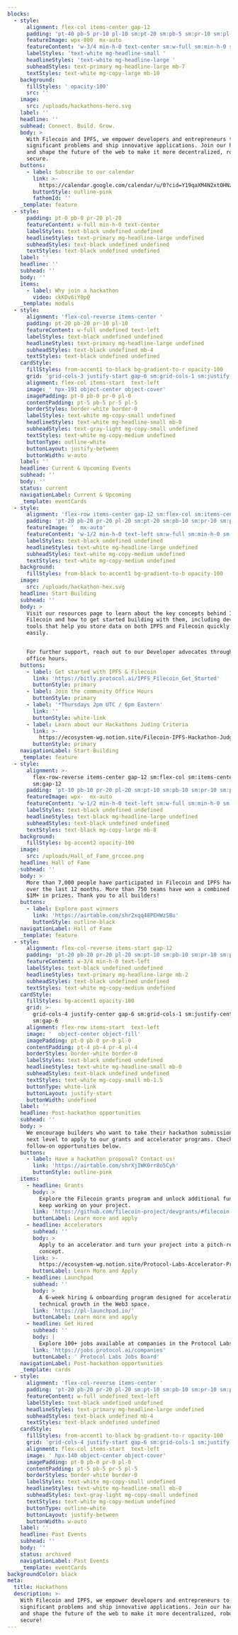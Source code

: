 ```yaml
---
blocks:
  - style:
      alignment: flex-col items-center gap-12
      padding: 'pt-40 pb-5 pr-10 pl-10 sm:pt-20 sm:pb-5 sm:pr-10 sm:pl-10'
      featureImage: wpx-800  mx-auto
      featureContent: 'w-3/4 min-h-0 text-center sm:w-full sm:min-h-0 sm:text-left'
      labelStyles: 'text-white mg-headline-small '
      headlineStyles: 'text-white mg-headline-large '
      subheadStyles: text-primary mg-headline-large mb-7
      textStyles: text-white mg-copy-large mb-10
    background:
      fillStyles: ' opacity-100'
      src: ''
    image:
      src: /uploads/hackathons-hero.svg
    label: ''
    headline: ''
    subhead: Connect. Build. Grow.
    body: >
      With Filecoin and IPFS, we empower developers and entrepreneurs to solve
      significant problems and ship innovative applications. Join our hackathons
      and shape the future of the web to make it more decentralized, robust, and
      secure.
    buttons:
      - label: Subscribe to our calendar
        link: >-
          https://calendar.google.com/calendar/u/0?cid=Y19qaXM4N2xtOHNzYnB2N21lcWY2c3Jwa2tuOEBncm91cC5jYWxlbmRhci5nb29nbGUuY29t
        buttonStyle: outline-pink
        fathomId: ''
    _template: feature
  - style:
      padding: pt-0 pb-0 pr-20 pl-20
      featureContent: w-full min-h-0 text-center
      labelStyles: text-black undefined undefined
      headlineStyles: text-primary mg-headline-large undefined
      subheadStyles: text-black undefined undefined
      textStyles: text-black undefined undefined
    label: ''
    headline: ''
    subhead: ''
    body: ''
    items:
      - label: Why join a hackathon
        video: ckKDv6iY0pQ
    _template: modals
  - style:
      alignment: 'flex-col-reverse items-center '
      padding: pt-20 pb-20 pr-10 pl-10
      featureContent: w-full undefined text-left
      labelStyles: text-black undefined undefined
      headlineStyles: text-primary mg-headline-large undefined
      subheadStyles: text-black undefined mb-4
      textStyles: text-black undefined undefined
    cardStyle:
      fillStyles: from-accent1 to-black bg-gradient-to-r opacity-100
      grid: 'grid-cols-3 justify-start gap-6 sm:grid-cols-1 sm:justify-start sm:gap-6'
      alignment: flex-col items-start  text-left
      image: ' hpx-191 object-center object-cover'
      imagePadding: pt-0 pb-0 pr-0 pl-0
      contentPadding: pt-5 pb-5 pr-5 pl-5
      borderStyles: border-white border-0
      labelStyles: text-white mg-copy-small undefined
      headlineStyles: text-white mg-headline-small mb-0
      subheadStyles: text-gray-light mg-copy-small undefined
      textStyles: text-white mg-copy-medium undefined
      buttonType: outline-white
      buttonLayout: justify-between
      buttonWidth: w-auto
    label: ''
    headline: Current & Upcoming Events
    subhead: ''
    body: ''
    status: current
    navigationLabel: Current & Upcoming
    _template: eventCards
  - style:
      alignment: 'flex-row items-center gap-12 sm:flex-col sm:items-center sm:gap-12'
      padding: 'pt-20 pb-20 pr-20 pl-20 sm:pt-20 sm:pb-10 sm:pr-10 sm:pl-10'
      featureImage: '  mx-auto'
      featureContent: 'w-1/2 min-h-0 text-left sm:w-full sm:min-h-0 sm:text-left'
      labelStyles: text-black undefined undefined
      headlineStyles: text-white mg-headline-large undefined
      subheadStyles: text-white mg-copy-medium undefined
      textStyles: text-white mg-copy-medium undefined
    background:
      fillStyles: from-black to-accent1 bg-gradient-to-b opacity-100
    image:
      src: /uploads/hackathon-hex.svg
    headline: Start Building
    subhead: ''
    body: >
      Visit our resources page to learn about the key concepts behind IPFS and
      Filecoin and how to get started building with them, including developer
      tools that help you store data on both IPFS and Filecoin quickly and
      easily.


      For further support, reach out to our Developer advocates through our free
      office hours.
    buttons:
      - label: Get started with IPFS & Filecoin
        link: 'https://bitly.protocol.ai/IPFS_Filecoin_Get_Started'
        buttonStyle: primary
      - label: Join the community Office Hours
        buttonStyle: primary
      - label: '*Thursdays 2pm UTC / 6pm Eastern'
        link: ''
        buttonStyle: white-link
      - label: Learn about our Hackathons Juding Criteria
        link: >-
          https://ecosystem-wg.notion.site/Filecoin-IPFS-Hackathon-Judging-Criteria-fb29da31431c4c8da1be6c30e1d0ef82
        buttonStyle: primary
    navigationLabel: Start Building
    _template: feature
  - style:
      alignment: >-
        flex-row-reverse items-center gap-12 sm:flex-col sm:items-center
        sm:gap-12
      padding: 'pt-10 pb-10 pr-20 pl-20 sm:pt-10 sm:pb-10 sm:pr-10 sm:pl-10'
      featureImage: wpx-  mx-auto
      featureContent: 'w-1/2 min-h-0 text-left sm:w-full sm:min-h-0 sm:text-left'
      labelStyles: text-black undefined undefined
      headlineStyles: text-black mg-headline-large undefined
      subheadStyles: text-black undefined undefined
      textStyles: text-black mg-copy-large mb-8
    background:
      fillStyles: bg-accent2 opacity-100
    image:
      src: /uploads/Hall_of_Fame_grccee.png
    headline: Hall of Fame
    subhead: ''
    body: >
      More than 7,000 people have participated in Filecoin and IPFS hackathons
      over the last 12 months. More than 750 teams have won a combined total of
      $1M+ in prizes. Thank you to all builders!
    buttons:
      - label: Explore past winners
        link: 'https://airtable.com/shr2xqq48PEHWzSBu'
        buttonStyle: outline-black
    navigationLabel: Hall of Fame
    _template: feature
  - style:
      alignment: flex-col-reverse items-start gap-12
      padding: 'pt-20 pb-20 pr-20 pl-20 sm:pt-10 sm:pb-10 sm:pr-10 sm:pl-10'
      featureContent: w-3/4 min-h-0 text-left
      labelStyles: text-black undefined undefined
      headlineStyles: text-primary mg-headline-large mb-2
      subheadStyles: text-black undefined undefined
      textStyles: text-white mg-copy-medium undefined
    cardStyle:
      fillStyles: bg-accent1 opacity-100
      grid: >-
        grid-cols-4 justify-center gap-6 sm:grid-cols-1 sm:justify-center
        sm:gap-6
      alignment: flex-row items-start  text-left
      image: '  object-center object-fill'
      imagePadding: pt-0 pb-0 pr-0 pl-0
      contentPadding: pt-4 pb-4 pr-4 pl-4
      borderStyles: border-white border-0
      labelStyles: text-black undefined undefined
      headlineStyles: text-white mg-headline-small mb-0
      subheadStyles: text-black undefined undefined
      textStyles: text-white mg-copy-small mb-1.5
      buttonType: white-link
      buttonLayout: justify-start
      buttonWidth: undefined
    label: ''
    headline: Post-hackathon opportunities
    subhead: ''
    body: >
      We encourage builders who want to take their hackathon submissions to the
      next level to apply to our grants and accelerator programs. Check out
      follow-on opportunities below.
    buttons:
      - label: Have a hackathon proposal? Contact us!
        link: 'https://airtable.com/shrXjIWKOrr8o5Cyh'
        buttonStyle: outline-pink
    items:
      - headline: Grants
        body: >
          Explore the Filecoin grants program and unlock additional funding to
          keep working on your project.
        link: 'https://github.com/filecoin-project/devgrants/#filecoin-grants'
        buttonLabel: Learn more and apply
      - headline: Accelerators
        subhead: ''
        body: >
          Apply to an accelerator and turn your project into a pitch-ready
          concept.
        link: >-
          https://ecosystem-wg.notion.site/Protocol-Labs-Accelerator-Program-d45d8792a7d544eca9beb7d3e3d3b05d
        buttonLabel: Learn More and Apply
      - headline: Launchpad
        subhead: ''
        body: >
          A 6-week hiring & onboarding program designed for accelerating
          technical growth in the Web3 space.
        link: 'https://pl-launchpad.io/'
        buttonLabel: Learn more and apply
      - headline: Get Hired
        subhead: ''
        body: |
          Explore 100+ jobs available at companies in the Protocol Labs Network.
        link: 'https://jobs.protocol.ai/companies'
        buttonLabel: ' Protocol Labs Jobs Board'
    navigationLabel: Post-hackathon opportunities
    _template: cards
  - style:
      alignment: 'flex-col-reverse items-center '
      padding: 'pt-20 pb-20 pr-20 pl-20 sm:pt-10 sm:pb-10 sm:pr-10 sm:pl-10'
      featureContent: w-full undefined text-left
      labelStyles: text-black undefined undefined
      headlineStyles: text-primary mg-headline-large undefined
      subheadStyles: text-black undefined mb-4
      textStyles: text-black undefined undefined
    cardStyle:
      fillStyles: from-accent1 to-black bg-gradient-to-r opacity-100
      grid: 'grid-cols-4 justify-start gap-6 sm:grid-cols-1 sm:justify-start sm:gap-6'
      alignment: flex-col items-start  text-left
      image: ' hpx-140 object-center object-cover'
      imagePadding: pt-0 pb-0 pr-0 pl-0
      contentPadding: pt-5 pb-5 pr-5 pl-5
      borderStyles: border-white border-0
      labelStyles: text-white mg-copy-small undefined
      headlineStyles: text-white mg-headline-small mb-0
      subheadStyles: text-gray-light mg-copy-small undefined
      textStyles: text-white mg-copy-medium undefined
      buttonType: outline-white
      buttonLayout: justify-between
      buttonWidth: w-auto
    label: ''
    headline: Past Events
    subhead: ''
    body: ''
    status: archived
    navigationLabel: Past Events
    _template: eventCards
backgroundColor: black
meta:
  title: Hackathons
  description: >-
    With Filecoin and IPFS, we empower developers and entrepreneurs to solve
    significant problems and ship innovative applications. Join our hackathons
    and shape the future of the web to make it more decentralized, robust, and
    secure!
---
```

















